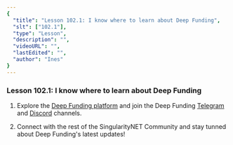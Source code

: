 ```yaml
---
{
  "title": "Lesson 102.1: I know where to learn about Deep Funding",
  "slt": ["102.1"],
  "type": "Lesson",
  "description": "",
  "videoURL": "",
  "lastEdited": "",
  "author": "Ines"
}
---
```


### **Lesson 102.1: I know where to learn about Deep Funding**

1.  Explore the [Deep Funding platform](https:/deepfunding.ai/#video-gallery/) and join the Deep Funding [Telegram](https:/t.me/deepfunding/) and [Discord](https:/discord.gg/snet/) channels.

1.  Connect with the rest of the SingularityNET Community and stay tunned about Deep Funding's latest updates!
